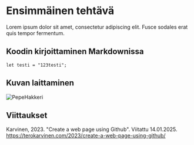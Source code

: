 # Ensimmäinen tehtävä

Lorem ipsum dolor sit amet, consectetur adipiscing elit. Fusce sodales erat quis tempor fermentum. 

## Koodin kirjoittaminen Markdownissa

    let testi = "123testi";

## Kuvan laittaminen

![PepeHakkeri](https://i.imgur.com/zabyPE5.jpeg)

## Viittaukset

Karvinen, 2023. "Create a web page using Github". Viitattu 14.01.2025. https://terokarvinen.com/2023/create-a-web-page-using-github/ 
